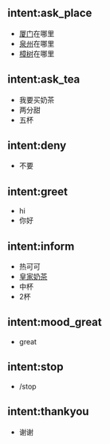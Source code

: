 ## intent:ask_place
- [厦门](place)在哪里
- [泉州](place)在哪里
- [樟树](place)在哪里

## intent:ask_tea
- 我要买奶茶
- 两分甜
- 五杯

## intent:deny
- 不要

## intent:greet
- hi
- 你好

## intent:inform
- 热可可
- [皇家奶茶](name)
- 中杯
- 2杯

## intent:mood_great
- great

## intent:stop
- /stop

## intent:thankyou
- 谢谢
